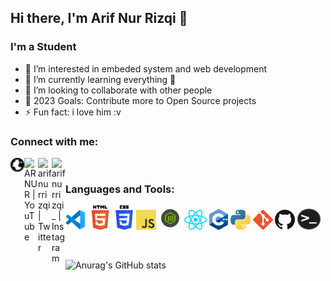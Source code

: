 ## Hi there, I'm Arif Nur Rizqi 👋

### I'm a Student

- 👀 I’m interested in embeded system and web development
- 🌱 I’m currently learning everything 🤣
- 💞️ I’m looking to collaborate with other people
- 🥅 2023 Goals: Contribute more to Open Source projects
- ⚡ Fun fact: i love him :v

### Connect with me:

[<img align="left" alt="Coming Soon" title="My Webpage" width="22px" src="https://raw.githubusercontent.com/iconic/open-iconic/master/svg/globe.svg" />][website]
[<img align="left" alt="ARNUR | YouTube" title="ARNUR | YouTube" width="22px" src="https://cdn.jsdelivr.net/npm/simple-icons@v3/icons/youtube.svg" />][youtube]
[<img align="left" alt="arifnurrizqi | Twitter" title="arifnurrizqi | Twitter" width="22px" src="https://cdn.jsdelivr.net/npm/simple-icons@v3/icons/twitter.svg" />][twitter]
[<img align="left" alt="arifnurrizqi_ | Instagram" title="aarrnnuurr | Instagram" width="22px" src="https://cdn.jsdelivr.net/npm/simple-icons@v3/icons/instagram.svg" />][instagram]

<br/>

### Languages and Tools:
<a href="https://code.visualstudio.com/" title="Visual Studio Code"><img src="icons/vscode.png" /></a>
<a href="https://id.wikipedia.org/wiki/HTML" title="Html"><img width="39px" src="icons/html.png" /></a>
<a href="https://en.wikipedia.org/wiki/CSS" title="Css"><img width="30px" src="icons/css.png" /></a>
<a href="https://en.wikipedia.org/wiki/JavaScript" title="Javascript"><img src="icons/javascript.png" /></a>
<a href="https://nodejs.org/" title="Nodejs"><img width="37px" src="icons/nodejs.png" /></a>
<a href="https://reactjs.org/" title="React"><img src="icons/react.png" /></a>
<a href="https://g.co/kgs/UgdoV1" title="C++"><img width="30px" margin="10px" src="icons/cpp.png" /></a>
<a href="https://www.python.org/" title="Python"><img src="icons/python.png" /></a>
<a href="https://git-scm.com/" title="Git"><img src="icons/git.png" /></a>
<a href="https://github.com/" title="GitHub"><img src="icons/github.png" /></a>
<a href="#" title="terminal"><img width="37px" src="icons/terminal.png" /></a>

<br/>


![Anurag's GitHub stats](https://github-readme-stats.vercel.app/api?username=arifnurrizqi&show_icons=true&theme=default)
<br/>

[website]: https://aarrnnuurr.netlify.app/error.html
[twitter]: https://twitter.com/arifnurrizqi
[youtube]: https://www.youtube.com/channel/UCArjaHdj-UV9FQZNL_aZgRg
[instagram]: https://instagram.com/arifnurrizqi_
<!---
arifnurrizqi/arifnurrizqi is a ✨ special ✨ repository because its `README.md` (this file) appears on your GitHub profile.
You can click the Preview link to take a look at your changes.
--->
